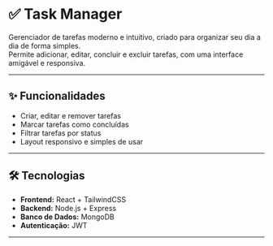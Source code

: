 # ✅ Task Manager

Gerenciador de tarefas moderno e intuitivo, criado para organizar seu dia a dia de forma simples.  
Permite adicionar, editar, concluir e excluir tarefas, com uma interface amigável e responsiva.  

---

## ✨ Funcionalidades
- Criar, editar e remover tarefas  
- Marcar tarefas como concluídas  
- Filtrar tarefas por status  
- Layout responsivo e simples de usar  

---

## 🛠️ Tecnologias
- **Frontend:** React + TailwindCSS  
- **Backend:** Node.js + Express  
- **Banco de Dados:** MongoDB  
- **Autenticação:** JWT  

---
